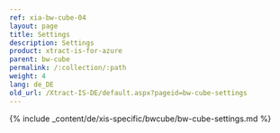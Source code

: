 ```yaml
---
ref: xia-bw-cube-04
layout: page
title: Settings
description: Settings
product: xtract-is-for-azure
parent: bw-cube
permalink: /:collection/:path
weight: 4
lang: de_DE
old_url: /Xtract-IS-DE/default.aspx?pageid=bw-cube-settings
---
```

{% include _content/de/xis-specific/bwcube/bw-cube-settings.md %}
